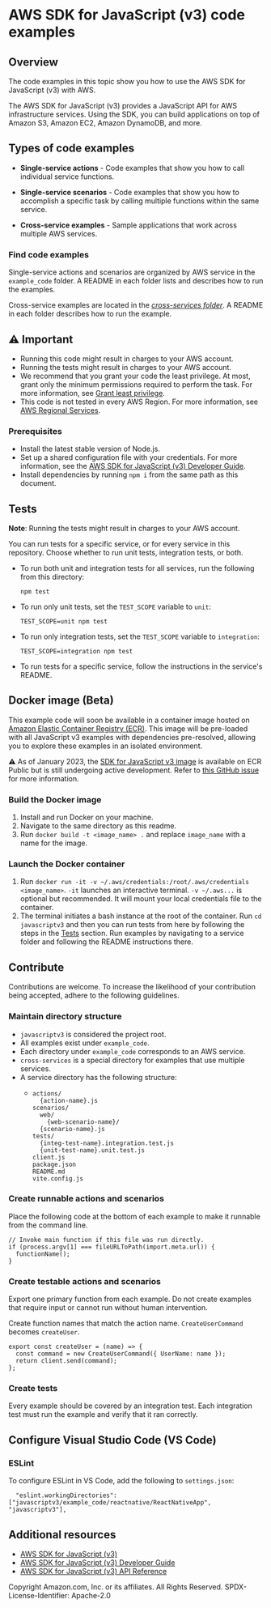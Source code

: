 # AWS SDK for JavaScript (v3) code examples

## Overview

The code examples in this topic show you how to use the AWS SDK for JavaScript (v3) with AWS.

The AWS SDK for JavaScript (v3) provides a JavaScript API for AWS infrastructure services. Using the SDK, you can build applications on top of Amazon S3, Amazon EC2, Amazon DynamoDB, and more.

## Types of code examples

- **Single-service actions** - Code examples that show you how to call individual service functions.

- **Single-service scenarios** - Code examples that show you how to accomplish a specific task by calling multiple functions within the same service.

- **Cross-service examples** - Sample applications that work across multiple AWS services.

### Find code examples

Single-service actions and scenarios are organized by AWS service in the `example_code` folder. A README in each folder lists and describes how to run the examples.

Cross-service examples are located in the [_cross-services folder_](./example_code/cross-services). A README in each folder describes how to run the example.

## ⚠️ Important

- Running this code might result in charges to your AWS account.
- Running the tests might result in charges to your AWS account.
- We recommend that you grant your code the least privilege. At most, grant only the minimum permissions required to perform the task. For more information, see [Grant least privilege](https://docs.aws.amazon.com/IAM/latest/UserGuide/best-practices.html#grant-least-privilege).
- This code is not tested in every AWS Region. For more information, see [AWS Regional Services](https://aws.amazon.com/about-aws/global-infrastructure/regional-product-services).

### Prerequisites

- Install the latest stable version of Node.js.
- Set up a shared configuration file with your credentials. For more information, see the [AWS SDK for JavaScript (v3) Developer Guide](https://docs.aws.amazon.com/sdk-for-javascript/v3/developer-guide/loading-node-credentials-shared.html).
- Install dependencies by running `npm i` from the same path as this document.

## Tests

**Note**: Running the tests might result in charges to your AWS account.

You can run tests for a specific service, or for every service in this repository. Choose whether to run unit tests, integration tests, or both.

- To run both unit and integration tests for all services, run the following from this directory:

  `npm test`

- To run only unit tests, set the `TEST_SCOPE` variable to `unit`:

  `TEST_SCOPE=unit npm test`

- To run only integration tests, set the `TEST_SCOPE` variable to `integration`:

  `TEST_SCOPE=integration npm test`

- To run tests for a specific service, follow the instructions in the service's README.

## Docker image (Beta)

This example code will soon be available in a container image
hosted on [Amazon Elastic Container Registry (ECR)](https://docs.aws.amazon.com/AmazonECR/latest/userguide/what-is-ecr.html). This image will be pre-loaded
with all JavaScript v3 examples with dependencies pre-resolved, allowing you to explore
these examples in an isolated environment.

⚠️ As of January 2023, the [SDK for JavaScript v3 image](https://gallery.ecr.aws/b4v4v1s0/javascriptv3) is available on ECR Public but is still
undergoing active development. Refer to
[this GitHub issue](https://github.com/awsdocs/aws-doc-sdk-examples/issues/4127)
for more information.

### Build the Docker image

1. Install and run Docker on your machine.
2. Navigate to the same directory as this readme.
3. Run `docker build -t <image_name> .` and replace `image_name` with a name for the image.

### Launch the Docker container

1. Run `docker run -it -v ~/.aws/credentials:/root/.aws/credentials <image_name>`. `-it` launches an
   interactive terminal. `-v ~/.aws...` is optional but recommended. It will mount your local credentials
   file to the container.
2. The terminal initiates a bash instance at the root of the container. Run `cd javascriptv3` and then you
   can run tests from here by following the steps in the [Tests](#tests) section. Run examples by navigating
   to a service folder and following the README instructions there.

## Contribute

Contributions are welcome. To increase the likelihood of your contribution
being accepted, adhere to the following guidelines.

### Maintain directory structure

- `javascriptv3` is considered the project root.
- All examples exist under `example_code`.
- Each directory under `example_code` corresponds to an AWS service.
- `cross-services` is a special directory for examples that use multiple services.
- A service directory has the following structure:
  - ```
    actions/
      {action-name}.js
    scenarios/
      web/
        {web-scenario-name}/
      {scenario-name}.js
    tests/
      {integ-test-name}.integration.test.js
      {unit-test-name}.unit.test.js
    client.js
    package.json
    README.md
    vite.config.js
    ```

### Create runnable actions and scenarios

Place the following code at the bottom of each example
to make it runnable from the command line.

```
// Invoke main function if this file was run directly.
if (process.argv[1] === fileURLToPath(import.meta.url)) {
  functionName();
}
```

### Create testable actions and scenarios

Export one primary function from each example. Do not create examples
that require input or cannot run without human intervention.

Create function names that match the action name. `CreateUserCommand` becomes
`createUser`.
```
export const createUser = (name) => {
  const command = new CreateUserCommand({ UserName: name });
  return client.send(command);
};
```

### Create tests

Every example should be covered by an integration test. Each integration test must
run the example and verify that it ran correctly.

## Configure Visual Studio Code (VS Code)

### ESLint

To configure ESLint in VS Code, add the following to `settings.json`:

```
  "eslint.workingDirectories": ["javascriptv3/example_code/reactnative/ReactNativeApp", "javascriptv3"],
```

## Additional resources

- [AWS SDK for JavaScript (v3)](https://github.com/aws/aws-sdk-js-v3)
- [AWS SDK for JavaScript (v3) Developer Guide](https://docs.aws.amazon.com/sdk-for-javascript/v3/developer-guide/)
- [AWS SDK for JavaScript (v3) API Reference](http://docs.aws.amazon.com/AWSJavaScriptSDK/v3/latest/index.html)

Copyright Amazon.com, Inc. or its affiliates. All Rights Reserved. SPDX-License-Identifier: Apache-2.0
